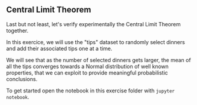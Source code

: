 ## Central Limit Theorem

Last but not least, let's verify experimentally the Central Limit Theorem together.

In this exercice, we will use the "tips" dataset to randomly select dinners and add their associated tips one at a time.

We will see that as the number of selected dinners gets larger, the mean of all the tips converges towards a Normal distribution of well known properties, that we can exploit to provide meaningful probabilistic conclusions.

To get started open the notebook in this exercise folder with `jupyter notebook`.
